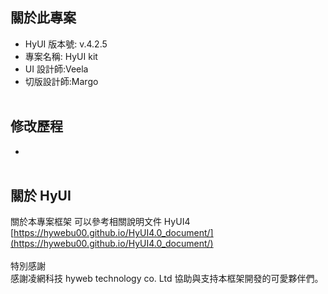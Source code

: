 ## 關於此專案

- HyUI 版本號: v.4.2.5
- 專案名稱: HyUI kit
- UI 設計師:Veela
- 切版設計師:Margo
  <br/>
  <br/>

## 修改歷程

- <br/>
  <br/>

## 關於 HyUI

關於本專案框架 可以參考相關說明文件 HyUI4<br/>
[https://hywebu00.github.io/HyUI4.0_document/](https://hywebu00.github.io/HyUI4.0_document/)
<br/><br/>
特別感謝<br/>
感謝凌網科技 hyweb technology co. Ltd 協助與支持本框架開發的可愛夥伴們。
